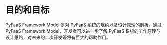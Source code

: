 # 目的和目标

PyFaaS Framework Model 是对 PyFaaS 系统的规约以及设计原理的剖析。通过 PyFaaS Framework Model，开发者可以进一步了解 PyFaaS 系统的工作原理与设计思路，对未来的二次开发等将有巨大的帮助作用。
